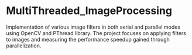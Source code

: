 # MultiThreaded_ImageProcessing
Implementation of various image filters in both serial and parallel modes using OpenCV and PThread library. The project focuses on applying filters to images and measuring the performance speedup gained through parallelization.
